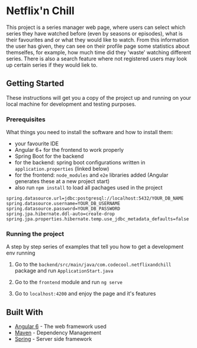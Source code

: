 # Netflix'n Chill

This project is a series manager web page, where users can select which series they have watched before
(even by seasons or episodes), what is their favourites and or what they would like to watch. From this information the user
has given, they can see on their profile page some statistics about themselfes, for example, how much time did they 'waste'
watching different series. There is also a search feature where not registered users may look up certain series if they
would liek to.

## Getting Started

These instructions will get you a copy of the project up and running on your local machine for development and testing
purposes.

### Prerequisites

What things you need to install the software and how to install them:
- your favourite IDE
- Angular 6+ for the frontend to work properly
- Spring Boot for the backend
- for the backend: spring boot configurations written in `application.properties` (linked below)
- for the frontend: `node_modules` and `e2e` libraries added (Angular generates these at a new project start)
- also run `npm install` to load all pachages used in the project

```
spring.datasource.url=jdbc:postgresql://localhost:5432/YOUR_DB_NAME
spring.datasource.username=YOUR_DB_USERNAME
spring.datasource.password=YOUR_DB_PASSWORD
spring.jpa.hibernate.ddl-auto=create-drop
spring.jpa.properties.hibernate.temp.use_jdbc_metadata_defaults=false
```

### Running the project

A step by step series of examples that tell you how to get a development env running

1. Go to the `backend/src/main/java/com.codecool.netflixandchill` package and run `ApplicationStart.java`

2. Go to the `frontend` module and run `ng serve`

3. Go to `localhost:4200` and enjoy the page and it's features

## Built With

* [Angular 6](https://angular.io/) - The web framework used
* [Maven](https://maven.apache.org/) - Dependency Management
* [Spring](https://spring.io/) - Server side framework
